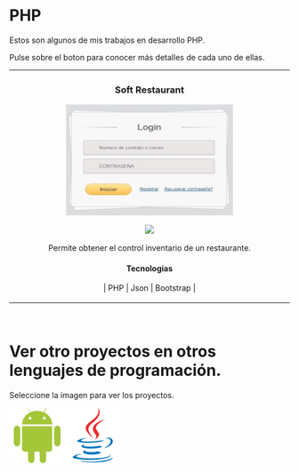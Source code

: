 # PHP
Estos son algunos de  mis trabajos en desarrollo PHP.

Pulse sobre el boton para conocer más detalles de cada uno de ellas.

<table>
<tr>
<td width="50%">
<h3 align="center">Soft Restaurant</h3>
<div align="center">
<a href="https://github.com/a95miguel/a95miguel/tree/main/Php" target="_blank"><img src="/Php/SoftRestaurant/src/img1.jpg" width="300" height="200" alt="calculadora"></a>
<p>
<a href="https://github.com/a95miguel/a95miguel/tree/main/Php/SoftRestaurant" target="_blank">
<img src="https://img.shields.io/badge/C%C3%93DIGO-80ffaa?style=for-the-badge&logo=github&logoColor=black">
</a>
</p>
<p>Permite obtener el control inventario de un restaurante.</p>
<h4>Tecnologías </h4>
<p>| PHP | Json | Bootstrap |</p>
</div>                                                                                      
</td>

</table>
<br>

# Ver otro proyectos en otros lenguajes de programación.
Seleccione la imagen para ver los proyectos.

<a href="https://github.com/a95miguel/a95miguel/tree/main/Android" >
  <img align="left" alt="Android" width="100px" src="/icon/android.svg" />
</a>

<a href="https://github.com/a95miguel/a95miguel/tree/main/Java" >
  <img align="left" alt="Php" width="100px" src="/icon/java.svg" />
</a>
